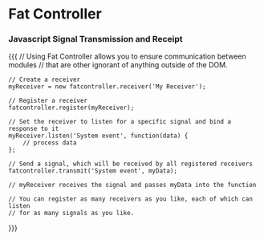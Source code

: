 # Fat Controller
### Javascript Signal Transmission and Receipt

{{{
    // Using Fat Controller allows you to ensure communication between modules 
    // that are other ignorant of anything outside of the DOM.

    // Create a receiver
    myReceiver = new fatcontroller.receiver('My Receiver');
    
    // Register a receiver
    fatcontroller.register(myReceiver);
    
    // Set the receiver to listen for a specific signal and bind a response to it
    myReceiver.listen('System event', function(data) {
        // process data
    };
    
    // Send a signal, which will be received by all registered receivers
    fatcontroller.transmit('System event', myData);
    
    // myReceiver receives the signal and passes myData into the function
    
    // You can register as many receivers as you like, each of which can listen
    // for as many signals as you like.

}}}
